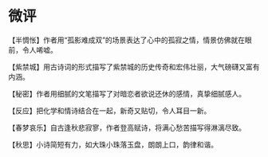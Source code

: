 # 微评

【半惆怅】作者用“孤影难成双”的场景表达了心中的孤寂之情，情景仿佛就在眼前，令人唏嘘。 

【紫禁城】用古诗词的形式描写了紫禁城的历史传奇和宏伟壮丽，大气磅礴又富有内涵。 

【秘密】作者用细腻的文笔描写了对暗恋者欲说还休的感情，真挚细腻感人。 

【反应】把化学和情诗结合在一起，新奇又贴切，令人耳目一新。 

【春梦哀乐】自古逢秋悲寂寥，作者登高赋诗，将满心愁苦描写得淋漓尽致。 

【秋思】小诗简短有力，如大珠小珠落玉盘，朗朗上口，韵律和谐。